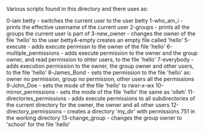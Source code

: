 Various scripts found in this directory and there uses as:

0-iam betty - switches the current user to the user betty
1-who_am_i - prints the effective username of the current user
2-groups - prints all the groups the current user is part of
3-new_owner - changes the owner of the file 'hello' to the user betty4-empty creates an empty file called 'hello'
5-execute - adds execute permissn to the owner of the file 'hello'
6-multiple_permissions - adds execute permission to the owner and the group owner, and read permission to ohter users, to the file 'hello'
7-everybody - adds execution permission to the owner, the group owner and other users, to the file 'hello'
8-James_Bond - sets the permission to the file 'hello' as: owner no permission, group no permission, other users all the permissions
9-John_Doe - sets the mode of the file 'hello' to rwxr-x-wx
10-mirror_permissions - sets the mode of the file 'hello' the same as 'olleh'
11-directories_permissions - adds execute permissions to all subdirectories of the current directory for the owner, the owner and all other users
12-directory_permissions - creates a directory 'my_dir' with permissions 751 in the working directory
13-change_group - changes the group owner to 'school' for the file 'hello'
